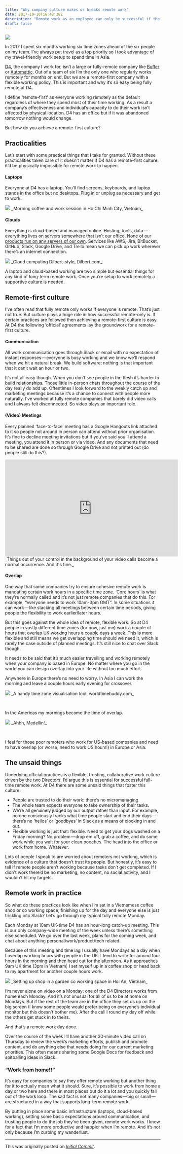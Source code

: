 ```yaml
---
title: "Why company culture makes or breaks remote work"
date: 2017-10-10T16:48:38Z
description: "Remote work as an employee can only be successful if the company culture is remote-first."
draft: false
---
```

<img src="https://cdn-images-1.medium.com/max/2000/1*Kh-RiZB63bXf7lMtmeN-Lg.png" class="responsive">

In 2017 I spent six months working six time zones ahead of the six people on my team. I’ve always put travel as a top priority so I took advantage of my travel-friendly work setup to spend time in Asia.

[D4](http://weared4.com), the company I work for, isn’t a large or fully-remote company like [Buffer](https://buffer.homerun.co/) or [Automattic](https://automattic.com/work-with-us/). Out of a team of six I’m the only one who regularly works remotely for months on end. But we are a remote-first company with a flexible working policy. This is important and why it’s so easy being fully remote at D4.

I define ‘remote-first’ as everyone working remotely as the default regardless of where they spend most of their time working. As a result a company’s effectiveness and individual’s capacity to do their work isn’t affected by physical location. D4 has an office but if it was abandoned tomorrow nothing would change.

But how do you achieve a remote-first culture?

## Practicalities

Let’s start with some practical things that I take for granted. Without these practicalities taken care of it doesn’t matter if D4 has a remote-first culture: it’d be physically impossible for remote work to happen.

#### Laptops

Everyone at D4 has a laptop. You’ll find screens, keyboards, and laptop stands in the office but no desktops. Plug in or unplug as necessary and get to work.

<img src="https://cdn-images-1.medium.com/max/1600/1*W8VMFUYa8VD3y9UkxX6mVw.jpeg">
_Morning coffee and work session in Ho Chi Minh City, Vietnam_

#### Clouds

Everything is cloud-based and managed online. Hosting, tools, data — everything lives on servers somewhere that isn’t our office. [None of our products run on any servers of our own](http://weared4.com/blog/how-we-build-deploy-host-querytree-without-servers/). Services like AWS, Jira, BitBucket, GitHub, Slack, Google Drive, and Trello mean we can pick up work wherever there’s an internet connection.

<img src="https://cdn-images-1.medium.com/max/1600/1*gGdTz5Ps6zj-FLb6bAMaow.jpeg">
_Cloud computing Dilbert-style, Dilbert.com_

A laptop and cloud-based working are two simple but essential things for any kind of long-term remote work. Once you’re setup to work remotely a supportive culture is needed.

## Remote-first culture

I’ve often read that fully remote only works if everyone is remote. That’s just not true. But culture plays a huge role in how successful remote-only is. If certain practices are followed then achieving a remote-first culture is easy. At D4 the following ‘official’ agreements lay the groundwork for a remote-first culture.

#### Communication

All work communication goes through Slack or email with no expectation of instant responses — everyone is busy working and we know we’ll respond when we hit a natural break. We build software: nothing is that important that it can’t wait an hour or two.

It’s not all easy though. When you don’t see people in the flesh it’s harder to build relationships. Those little in-person chats throughout the course of the day really do add up. Oftentimes I look forward to the weekly catch up and marketing meetings because it’s a chance to connect with people more naturally. I’ve worked at fully remote companies that barely did video calls and I always felt disconnected. So video plays an important role.

#### (Video) Meetings

Every planned ‘face-to-face’ meeting has a Google Hangouts link attached to it so people not around in person can attend without prior organisation. It’s fine to decline meeting invitations but if you’ve said you’ll attend a meeting, you attend it in person or via video. And any documents that need to be shared are done so through Google Drive and not printed out (do people still do this?).

<iframe width="560" height="315" src="https://www.youtube.com/embed/Mh4f9AYRCZY" frameborder="0" allow="accelerometer; autoplay; encrypted-media; gyroscope; picture-in-picture" allowfullscreen></iframe>
_Things out of your control in the background of your video calls become a normal occurrence. And it's fine._

#### Overlap

One way that some companies try to ensure cohesive remote work is mandating certain work hours in a specific time zone. ‘Core hours’ is what they’re normally called and it’s not just remote companies that do this. For example, “everyone needs to work 10am-3pm GMT”. In some situations it can work — like stacking all meetings between certain time periods, giving people the flexibility to work earlier/later hours.

But this goes against the whole idea of remote, flexible work. So at D4 people in vastly different time zones (for now, just me) work a couple of hours that overlap UK working hours a couple days a week. This is more flexible and still means we get overlapping time should we need it, which is rarely the case outside of planned meetings. It’s still nice to chat over Slack though.

It needs to be said that it’s much easier travelling and working remotely when your company is based in Europe. No matter where you go in the world you can design overlap into your life without too much effort.

Anywhere in Europe there’s no need to worry. In Asia I can work the morning and leave a couple hours early evening for crossover.

<img src="https://cdn-images-1.medium.com/max/1600/1*Y5AlxRRYNZJkYmrq23J4NA.png">
_A handy time zone visualisation tool, worldtimebuddy.com_

&nbsp;

In the Americas my mornings become the time of overlap.

<img src="https://cdn-images-1.medium.com/max/1600/1*DkCGGn8BWBiXnaY-GGo8QQ.png" class="responsive">
_Ahhh, Medellin!_

&nbsp;

I feel for those poor remoters who work for US-based companies and need to have overlap (or worse, need to work US hours!) in Europe or Asia.

## The unsaid things

Underlying official practices is a flexible, trusting, collaborative work culture driven by the two Directors. I’d argue this is essential for successful full-time remote work. At D4 there are some unsaid things that foster this culture:

- People are trusted to do their work: there’s no micromanaging.
- The whole team expects everyone to take ownership of their tasks.
- We’re all genuinely judged by our output rather than input. For example, no one consciously tracks what time people start and end their days — there’s no ‘hellos’ or ‘goodbyes’ in Slack as a means of clocking in and out.
- Flexible working is just that: flexible. Need to get your dogs washed on a Friday morning? No problem — drop em off, grab a coffee, and do some work while you wait for your clean pooches. The head into the office or work from home. Whatever.

Lots of people I speak to are worried about remoters not working, which is evidence of a culture that doesn’t trust its people. But honestly, it’s easy to tell if remote people aren’t working because tasks don’t get completed. If I didn’t work there’d be no marketing, no content, no social activity, and I wouldn’t hit my targets.

## Remote work in practice

So what do these practices look like when I’m sat in a Vietnamese coffee shop or co working space, finishing up for the day and everyone else is just trickling into Slack? Let’s go through my typical fully remote Monday.

Each Monday at 10am UK-time D4 has an hour-long catch-up meeting. This is our only company-wide meeting of the week unless there’s something else scheduled. We go over the last week, plans for the coming week, and chat about anything personal/work/product/tech related.

Because of this meeting and time lag I usually have Mondays as a day when I overlap working hours with people in the UK. I tend to write for around four hours in the morning and then head out for the afternoon. As it approaches 9am UK time (3pm in Vietnam) I set myself up in a coffee shop or head back to my apartment for another couple hours work.

<img src="https://cdn-images-1.medium.com/max/1600/1*j3ufr1d9dZzAsdmLdTELjQ.jpeg">
_Setting up shop in a garden co working space in Hoi An, Vietnam_

I’m never alone on video on a Monday: one of the D4 Directors works from home each Monday. And it’s not unusual for all of us to be at home on Mondays. But if the rest of the team are in the office they set us up on the big screen (I know some people would prefer being on everyone’s individual monitor but this doesn’t bother me). After the call I round my day off while the others get stuck in to theirs.

And that’s a remote work day done.

Over the course of the week I’ll have another 30-minute video call on Thursday to review the week’s marketing efforts, publish and promote content, and do anything else that needs doing for our current marketing priorities. This often means sharing some Google Docs for feedback and spitballing ideas in Slack.

### “Work from home!!”

It’s easy for companies to say they offer remote working but another thing for it to actually mean what it should. Sure, it’s possible to work from home a day or two here and there in most places but do it a lot and you quickly fall out of the work loop. The sad fact is not many companies — big or small — are structured in a way that supports long-term remote work.

By putting in place some basic infrastructure (laptops, cloud-based working), setting some basic expectations around communication, and trusting people to do the job they’ve been given, remote work works. I know for a fact that I’m more productive and happier when I’m remote. And it’s not only because I’m curbing my wanderlust.

---

This was originally posted on <a href="https://medium.com/initialcommit" target="_blank">_Initial Commit_</a>.